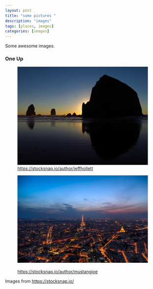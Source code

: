 ```yaml
---
layout: post
title: "some pictures "
description: "images"
tags: [places, images]
categories: [images]
---
```


Some awesome images. 

### One Up

<figure>
	<a href="/images/StockSnap_W2W3JCCZM6.jpg"><img src="/images/StockSnap_W2W3JCCZM6.jpg"></a>
	<figcaption><a href="https://stocksnap.io/author/jeffhollett">https://stocksnap.io/author/jeffhollett</a></figcaption>
</figure>

<figure class="half">
	<a href="/images/StockSnap_WMH53WWA3J.jpg"><img src="/images/StockSnap_WMH53WWA3J.jpg" alt=""></a>
	<a href="/images/StockSnap_F0EHUNCMP3.jpg"><img src="/images/StockSnap_F0EHUNCMP3.jpg" alt=""></a>
	<figcaption><a href="https://stocksnap.io/author/mustangjoe">https://stocksnap.io/author/mustangjoe</a></figcaption>
</figure>

Images from <https://stocksnap.io/>